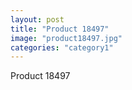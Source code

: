 ```yaml
---
layout: post
title: "Product 18497"
image: "product18497.jpg"
categories: "category1"
---
```

Product 18497

